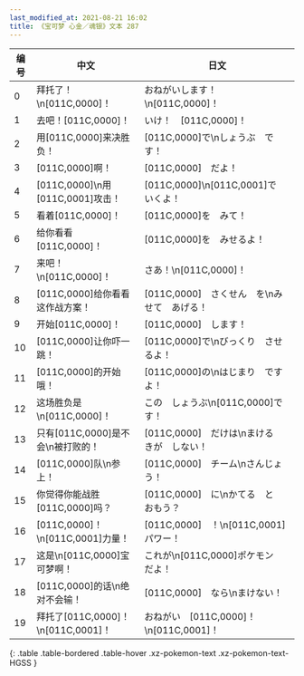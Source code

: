 ```yaml
---
last_modified_at: 2021-08-21 16:02
title: 《宝可梦 心金／魂银》文本 287
---
```

| 编号 | 中文 | 日文 |
| ---- | ---- | ---- |
| 0 | 拜托了！\n[011C,0000]！ | おねがいします！\n[011C,0000]！ |
| 1 | 去吧！[011C,0000]！ | いけ！　[011C,0000]！ |
| 2 | 用[011C,0000]来决胜负！ | [011C,0000]で\nしょうぶ　です！ |
| 3 | [011C,0000]啊！ | [011C,0000]　だよ！ |
| 4 | [011C,0000]\n用[011C,0001]攻击！ | [011C,0000]\n[011C,0001]で　いくよ！ |
| 5 | 看着[011C,0000]！ | [011C,0000]を　みて！ |
| 6 | 给你看看[011C,0000]！ | [011C,0000]を　みせるよ！ |
| 7 | 来吧！\n[011C,0000]！ | さあ！\n[011C,0000]！ |
| 8 | [011C,0000]给你看看这作战方案！ | [011C,0000]　さくせん　を\nみせて　あげる！ |
| 9 | 开始[011C,0000]！ | [011C,0000]　します！ |
| 10 | [011C,0000]让你吓一跳！ | [011C,0000]で\nびっくり　させるよ！ |
| 11 | [011C,0000]的开始哦！ | [011C,0000]の\nはじまり　ですよ！ |
| 12 | 这场胜负是\n[011C,0000]！ | この　しょうぶ\n[011C,0000]です！ |
| 13 | 只有[011C,0000]是不会\n被打败的！ | [011C,0000]　だけは\nまける　きが　しない！ |
| 14 | [011C,0000]队\n参上！ | [011C,0000]　チーム\nさんじょう！ |
| 15 | 你觉得你能战胜[011C,0000]吗？ | [011C,0000]　に\nかてる　と　おもう？ |
| 16 | [011C,0000]！\n[011C,0001]力量！ | [011C,0000]　！\n[011C,0001]　パワー！ |
| 17 | 这是\n[011C,0000]宝可梦啊！ | これが\n[011C,0000]ポケモン　だよ！　　　　　 |
| 18 | [011C,0000]的话\n绝对不会输！ | [011C,0000]　なら\nまけない！ |
| 19 | 拜托了[011C,0000]！\n[011C,0001]！ | おねがい　[011C,0000]！\n[011C,0001]！ |
{: .table .table-bordered .table-hover .xz-pokemon-text .xz-pokemon-text-HGSS }
